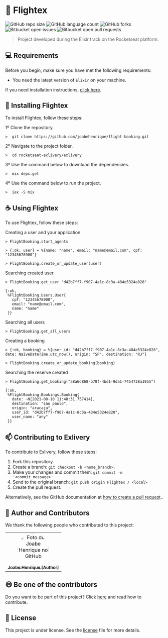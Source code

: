# 🚀 Flightex

![GitHub repo size](https://img.shields.io/github/repo-size/joabehenrique/flight-booking?style=flat)
![GitHub language count](https://img.shields.io/github/languages/count/joabehenrique/flight-booking?style=flat)
![GitHub forks](https://img.shields.io/github/forks/joabehenrique/flight-booking?style=flat)
![Bitbucket open issues](https://img.shields.io/bitbucket/issues/joabehenrique/flight-booking?style=flat)
![Bitbucket open pull requests](https://img.shields.io/bitbucket/pr-raw/joabehenrique/flight-booking?style=flat)

> Project developed during the Elixir track on the Rocketseat platform.

## 💻 Requirements

Before you begin, make sure you have met the following requirements:

- You need the latest version of `Elixir` on your machine.

If you need installation instructions, [click here](https://elixir-lang.org/install.html).

## 🚀 Installing Flightex

To install Flightex, follow these steps:

1º Clone the repository.

```
>  git clone https://github.com/joabehenrique/flight-booking.git
```
2º Navigate to the project folder.
```
>  cd rocketseat-exlivery/exlivery
```
3º Use the command below to download the dependencies.
```
>  mix deps.get
```
4º Use the command below to run the project.
```
>  iex -S mix
```
## ☕ Using Flightex

To use Flightex, follow these steps:

Creating a user and your application. 
```
> FlightBooking.start_agents
```
```
> {:ok, user} = %{name: "name", email: "name@email.com", cpf: "12345678900"}

> FlightBooking.create_or_update_user(user)
```
Searching created user
```
> FlightBooking.get_user "d42b7ff7-f907-4a1c-8c3a-484e5324e828"

{:ok,
 %FlightBooking.Users.User{
   cpf: "12345678900",
   email: "name@email.com",
   name: "name"
 }}
```
Searching all users 
```
> FlightBooking.get_all_users
```
Creating a booking
```
> {:ok, booking} = %{user_id: "d42b7ff7-f907-4a1c-8c3a-484e5324e828", date: NaiveDateTime.utc_now(), origin: "SP", destination: "RJ"}

> FlightBooking.create_or_update_booking(booking)
```
Searching the reserve created
```
> FlightBooking.get_booking("a8a6d868-b78f-4bd1-9da1-7454728a1955")

{:ok,
 %FlightBooking.Bookings.Booking{
   date: ~N[2021-08-10 11:48:31.757414],
   destination: "sao paulo",
   origin: "aracaju",
   user_id: "d42b7ff7-f907-4a1c-8c3a-484e5324e828",
   user_name: "any"
 }}

```

## 📫 Contributing to Exlivery

To contribute to Exlivery, follow these steps:

1. Fork this repository.
2. Create a branch: `git checkout -b <nome_branch>`.
3. Make your changes and commit them: `git commit -m '<commit_message>'`
4. Send to the original branch: `git push origin Flightex / <local>`
5. Create the pull request.

Alternatively, see the GitHub documentation at [how to create a pull request](https://help.github.com/en/github/collaborating-with-issues-and-pull-requests/creating-a-pull-request)..

## 🤝 Author and Contributors

We thank the following people who contributed to this project:

<table>
  <tr>
    <td align="center">
      <a href="https://github.com/joabehenrique">
        <img src="https://avatars3.githubusercontent.com/u/64988299" width="100px" style="border-radius: 90px" alt="Foto do Joabe Henrique no GitHub"/><br>
        <sub>
          <b>Joabe Henrique [Author]</b>
        </sub>
      </a>
    </td>
  </tr>
</table>

## 😄 Be one of the contributors<br>

Do you want to be part of this project? Click [here](https://github.com/joabehenrique/flight-booking/blob/master/CONTRIBUTING.md) and read how to contribute.

## 📝 License

This project is under license. See the [license](https://github.com/joabehenrique/flight-booking/blob/master/LICENSE.md) file for more details.